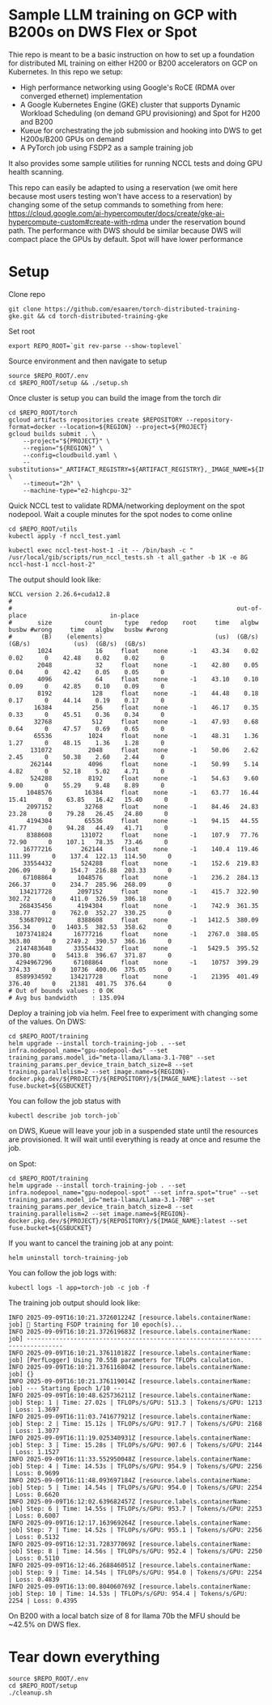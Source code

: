 # Sample LLM training on GCP with B200s on DWS Flex or Spot 

Thie repo is meant to be a basic instruction on how to set up a foundation for distributed ML training on either H200 or B200 accelerators on GCP on Kubernetes. In this repo we setup: 
- High performance networking using Google's RoCE (RDMA over converged ethernet) implementation
- A Google Kubernetes Engine (GKE) cluster that supports Dynamic Workload Scheduling (on demand GPU provisioning) and Spot for H200 and B200
- Kueue for orchestrating the job submission and hooking into DWS to get H200s/B200 GPUs on demand 
- A PyTorch job using FSDP2 as a sample training job 

It also provides some sample utilities for running NCCL tests and doing GPU health scanning.

This repo can easily be adapted to using a reservation (we omit here because most users testing won't have access to a reservation) by changing some of the setup commands to something from here: https://cloud.google.com/ai-hypercomputer/docs/create/gke-ai-hypercompute-custom#create-with-rdma under the reservation bound path. The performance with DWS should be similar because DWS will compact place the GPUs by default. Spot will have lower performance

# Setup 

Clone repo 
```
git clone https://github.com/esaaren/torch-distributed-training-gke.git && cd torch-distributed-training-gke 
```

Set root 
```
export REPO_ROOT=`git rev-parse --show-toplevel`
```

Source environment and then navigate to setup 
```
source $REPO_ROOT/.env 
cd $REPO_ROOT/setup && ./setup.sh 
```

Once cluster is setup you can build the image from the torch dir 
```
cd $REPO_ROOT/torch 
gcloud artifacts repositories create $REPOSITORY --repository-format=docker --location=${REGION} --project=${PROJECT}
gcloud builds submit . \
    --project="${PROJECT}" \
    --region="${REGION}" \
    --config=cloudbuild.yaml \
    --substitutions="_ARTIFACT_REGISTRY=${ARTIFACT_REGISTRY},_IMAGE_NAME=${IMAGE_NAME}" \
    --timeout="2h" \
    --machine-type="e2-highcpu-32"
```

Quick NCCL test to validate RDMA/networking deployment on the spot nodepool. Wait a couple minutes for the spot nodes to come online 

```
cd $REPO_ROOT/utils 
kubectl apply -f nccl_test.yaml

kubectl exec nccl-test-host-1 -it -- /bin/bash -c " /usr/local/gib/scripts/run_nccl_tests.sh -t all_gather -b 1K -e 8G nccl-host-1 nccl-host-2"
```

The output should look like:
```
NCCL version 2.26.6+cuda12.8
#
#                                                              out-of-place                       in-place          
#       size         count      type   redop    root     time   algbw   busbw #wrong     time   algbw   busbw #wrong
#        (B)    (elements)                               (us)  (GB/s)  (GB/s)            (us)  (GB/s)  (GB/s)       
        1024            16     float    none      -1    43.34    0.02    0.02      0    42.48    0.02    0.02      0
        2048            32     float    none      -1    42.80    0.05    0.04      0    42.42    0.05    0.05      0
        4096            64     float    none      -1    43.10    0.10    0.09      0    42.85    0.10    0.09      0
        8192           128     float    none      -1    44.48    0.18    0.17      0    44.14    0.19    0.17      0
       16384           256     float    none      -1    46.17    0.35    0.33      0    45.51    0.36    0.34      0
       32768           512     float    none      -1    47.93    0.68    0.64      0    47.57    0.69    0.65      0
       65536          1024     float    none      -1    48.31    1.36    1.27      0    48.15    1.36    1.28      0
      131072          2048     float    none      -1    50.06    2.62    2.45      0    50.38    2.60    2.44      0
      262144          4096     float    none      -1    50.99    5.14    4.82      0    52.18    5.02    4.71      0
      524288          8192     float    none      -1    54.63    9.60    9.00      0    55.29    9.48    8.89      0
     1048576         16384     float    none      -1    63.77   16.44   15.41      0    63.85   16.42   15.40      0
     2097152         32768     float    none      -1    84.46   24.83   23.28      0    79.28   26.45   24.80      0
     4194304         65536     float    none      -1    94.15   44.55   41.77      0    94.28   44.49   41.71      0
     8388608        131072     float    none      -1    107.9   77.76   72.90      0    107.1   78.35   73.46      0
    16777216        262144     float    none      -1    140.4  119.46  111.99      0    137.4  122.13  114.50      0
    33554432        524288     float    none      -1    152.6  219.83  206.09      0    154.7  216.88  203.33      0
    67108864       1048576     float    none      -1    236.2  284.13  266.37      0    234.7  285.96  268.09      0
   134217728       2097152     float    none      -1    415.7  322.90  302.72      0    411.0  326.59  306.18      0
   268435456       4194304     float    none      -1    742.9  361.35  338.77      0    762.0  352.27  330.25      0
   536870912       8388608     float    none      -1   1412.5  380.09  356.34      0   1403.5  382.53  358.62      0
  1073741824      16777216     float    none      -1   2767.0  388.05  363.80      0   2749.2  390.57  366.16      0
  2147483648      33554432     float    none      -1   5429.5  395.52  370.80      0   5413.8  396.67  371.87      0
  4294967296      67108864     float    none      -1    10757  399.29  374.33      0    10736  400.06  375.05      0
  8589934592     134217728     float    none      -1    21395  401.49  376.40      0    21381  401.75  376.64      0
# Out of bounds values : 0 OK
# Avg bus bandwidth    : 135.094 
```

Deploy a training job via helm. Feel free to experiment with changing some of the values.  On DWS: 
```
cd $REPO_ROOT/training 
helm upgrade --install torch-training-job . --set infra.nodepool_name="gpu-nodepool-dws" --set training_params.model_id="meta-llama/Llama-3.1-70B" --set training_params.per_device_train_batch_size=8 --set training.parallelism=2 --set image.name=${REGION}-docker.pkg.dev/${PROJECT}/${REPOSITORY}/${IMAGE_NAME}:latest --set fuse.bucket=${GSBUCKET}
```

You can follow the job status with 
```
kubectl describe job torch-job`
```

on DWS, Kueue will leave your job in a suspended state until the resources are provisioned. It will wait until everything is ready at once and resume the job. 

on Spot: 
```
cd $REPO_ROOT/training 
helm upgrade --install torch-training-job . --set infra.nodepool_name="gpu-nodepool-spot" --set infra.spot="true" --set training_params.model_id="meta-llama/Llama-3.1-70B" --set training_params.per_device_train_batch_size=8 --set training.parallelism=2 --set image.name=${REGION}-docker.pkg.dev/${PROJECT}/${REPOSITORY}/${IMAGE_NAME}:latest --set fuse.bucket=${GSBUCKET}
```


If you want to cancel the training job at any point:
```
helm uninstall torch-training-job 
```

You can follow the job logs with:
```
kubectl logs -l app=torch-job -c job -f
```

The training job output should look like:
```
INFO 2025-09-09T16:10:21.372601224Z [resource.labels.containerName: job] 🚀 Starting FSDP training for 10 epoch(s)...
INFO 2025-09-09T16:10:21.372619683Z [resource.labels.containerName: job] --------------------------------------------------------------------------------
INFO 2025-09-09T16:10:21.376110182Z [resource.labels.containerName: job] [PerfLogger] Using 70.55B parameters for TFLOPs calculation.
INFO 2025-09-09T16:10:21.376116804Z [resource.labels.containerName: job] {}
INFO 2025-09-09T16:10:21.376119014Z [resource.labels.containerName: job] --- Starting Epoch 1/10 ---
INFO 2025-09-09T16:10:48.625736211Z [resource.labels.containerName: job] Step: 1 | Time: 27.02s | TFLOPs/s/GPU: 513.3 | Tokens/s/GPU: 1213 | Loss: 1.3697
INFO 2025-09-09T16:11:03.741677921Z [resource.labels.containerName: job] Step: 2 | Time: 15.12s | TFLOPs/s/GPU: 917.7 | Tokens/s/GPU: 2168 | Loss: 1.3077
INFO 2025-09-09T16:11:19.025340931Z [resource.labels.containerName: job] Step: 3 | Time: 15.28s | TFLOPs/s/GPU: 907.6 | Tokens/s/GPU: 2144 | Loss: 1.1527
INFO 2025-09-09T16:11:33.552950048Z [resource.labels.containerName: job] Step: 4 | Time: 14.53s | TFLOPs/s/GPU: 954.9 | Tokens/s/GPU: 2256 | Loss: 0.9699
INFO 2025-09-09T16:11:48.093697184Z [resource.labels.containerName: job] Step: 5 | Time: 14.54s | TFLOPs/s/GPU: 954.0 | Tokens/s/GPU: 2254 | Loss: 0.6620
INFO 2025-09-09T16:12:02.639682457Z [resource.labels.containerName: job] Step: 6 | Time: 14.55s | TFLOPs/s/GPU: 953.7 | Tokens/s/GPU: 2253 | Loss: 0.6007
INFO 2025-09-09T16:12:17.163969264Z [resource.labels.containerName: job] Step: 7 | Time: 14.52s | TFLOPs/s/GPU: 955.1 | Tokens/s/GPU: 2256 | Loss: 0.5132
INFO 2025-09-09T16:12:31.728377069Z [resource.labels.containerName: job] Step: 8 | Time: 14.56s | TFLOPs/s/GPU: 952.4 | Tokens/s/GPU: 2250 | Loss: 0.5110
INFO 2025-09-09T16:12:46.268846051Z [resource.labels.containerName: job] Step: 9 | Time: 14.54s | TFLOPs/s/GPU: 954.0 | Tokens/s/GPU: 2254 | Loss: 0.4839
INFO 2025-09-09T16:13:00.804060769Z [resource.labels.containerName: job] Step: 10 | Time: 14.53s | TFLOPs/s/GPU: 954.4 | Tokens/s/GPU: 2254 | Loss: 0.4395
```

On B200 with a local batch size of 8 for llama 70b the MFU should be ~42.5% on DWS flex. 

# Tear down everything 
```
source $REPO_ROOT/.env 
cd $REPO_ROOT/setup
./cleanup.sh
```


